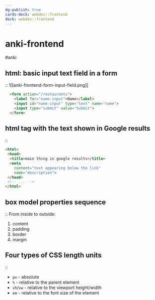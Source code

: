 ```yaml
---
dg-publish: true
cards-deck: webdev::frontend
deck: webdev::frontend
---
```

# anki-frontend

#anki

<!-- basicblock-start oid="ObssOinCxWD1REOIvOdP0w2G" -->
## html: basic input text field in a form
::
![[anki-frontend-form-input-field.png]]
```html
  <form action="/restaurants">
    <label for="name-input">Name</label>
    <input id="name-input" type="text" name="name">
    <input type="submit" value="Submit">
  </form>
```
<!-- basicblock-end -->


<!-- basicblock-start oid="ObsqI5i6Q4Ee9bl1f74LbBxD" -->
## html tag with the text shown in Google results
::
```html
<html>
 <head>
  <title>main thing in google results</title>
  <meta
    content="text appearing below the link"
    name="description">
 </head>
 <!-- ... -->
</html>
```
<!-- basicblock-end -->


<!-- basicblock-start oid="ObszTuAPYmZkGmLcFTcOyNgS" -->
## box model properties sequence
::
From inside to outside:

1. content
2. padding
3. border
4. margin
<!-- basicblock-end -->


<!-- basicblock-start oid="ObsjVkANSmhyTnn0rKW2EYat" -->
## Four types of CSS length units
::
- `px` - absolute
- `%` - relative to the parent element
- `vh`/`vw` - relative to the viewport height/width
- `em` - relative to the font size of the element
<!-- basicblock-end -->